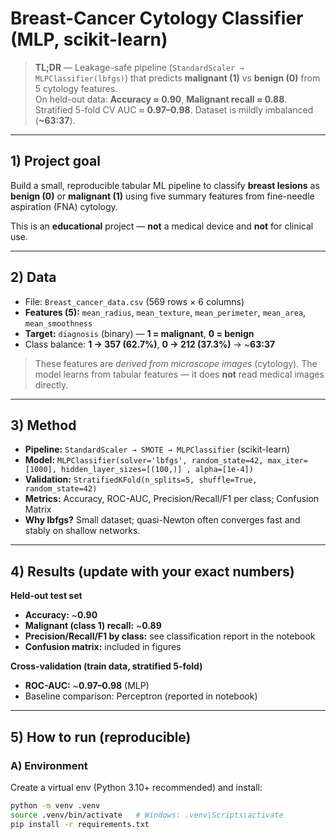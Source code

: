 # Breast-Cancer Cytology Classifier (MLP, scikit-learn)

> **TL;DR** — Leakage-safe pipeline (`StandardScaler → MLPClassifier(lbfgs)`) that predicts **malignant (1)** vs **benign (0)** from 5 cytology features.  
> On held-out data: **Accuracy ≈ 0.90**, **Malignant recall ≈ 0.88**.  
> Stratified 5-fold CV AUC ≈ **0.97–0.98**. Dataset is mildly imbalanced (**~63:37**).

---

## 1) Project goal
Build a small, reproducible tabular ML pipeline to classify **breast lesions** as **benign (0)** or **malignant (1)** using five summary features from fine-needle aspiration (FNA) cytology.

This is an **educational** project — **not** a medical device and **not** for clinical use.

---

## 2) Data

- File: `Breast_cancer_data.csv` (569 rows × 6 columns)  
- **Features (5):** `mean_radius`, `mean_texture`, `mean_perimeter`, `mean_area`, `mean_smoothness`  
- **Target:** `diagnosis` (binary) — **1 = malignant**, **0 = benign**  
- Class balance: **1 → 357 (62.7%)**, **0 → 212 (37.3%)** → ~**63:37**

> These features are *derived from microscope images* (cytology). The model learns from tabular features — it does **not** read medical images directly.

---

## 3) Method

- **Pipeline:** `StandardScaler → SMOTE → MLPClassifier` (scikit-learn)  
- **Model:** `MLPClassifier(solver='lbfgs', random_state=42, max_iter=[1000], hidden_layer_sizes=[(100,)] , alpha=[1e-4])`  
- **Validation:** `StratifiedKFold(n_splits=5, shuffle=True, random_state=42)`  
- **Metrics:** Accuracy, ROC-AUC, Precision/Recall/F1 per class; Confusion Matrix  
- **Why lbfgs?** Small dataset; quasi-Newton often converges fast and stably on shallow networks.

---

## 4) Results (update with your exact numbers)

**Held-out test set**
- **Accuracy:** ~**0.90**  
- **Malignant (class 1) recall:** ~**0.89**  
- **Precision/Recall/F1 by class:** see classification report in the notebook  
- **Confusion matrix:** included in figures

**Cross-validation (train data, stratified 5-fold)**
- **ROC-AUC:** ~**0.97–0.98** (MLP)  
- Baseline comparison: Perceptron (reported in notebook)

---

## 5) How to run (reproducible)

### A) Environment
Create a virtual env (Python 3.10+ recommended) and install:

```bash
python -m venv .venv
source .venv/bin/activate   # Windows: .venv\Scripts\activate
pip install -r requirements.txt
